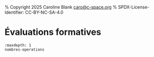 % Copyright 2025 Caroline Blank <caro@c-space.org>
% SPDX-License-Identifier: CC-BY-NC-SA-4.0

# Évaluations formatives

```{toctree}
:maxdepth: 1
nombres-operations
```
